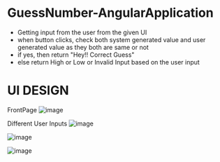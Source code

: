 # GuessNumber-AngularApplication

- Getting input from the user from the given UI
- when button clicks, check both system generated value and user generated value as they both are same or not
- if yes, then return "Hey!! Correct Guess"
- else return High or Low or Invalid Input based on the user input

# UI DESIGN

FrontPage
![image](https://user-images.githubusercontent.com/43011442/114665769-0d6f2e00-9d1b-11eb-97a9-fde249ef433f.png)

Different User Inputs
![image](https://user-images.githubusercontent.com/43011442/114665838-2081fe00-9d1b-11eb-99fc-e189db0fc3cc.png)

![image](https://user-images.githubusercontent.com/43011442/114665872-2d065680-9d1b-11eb-878b-d0d42744e458.png)

![image](https://user-images.githubusercontent.com/43011442/114665929-3e4f6300-9d1b-11eb-8cec-f9d4defa326b.png)

